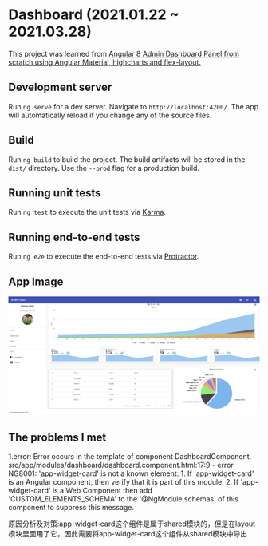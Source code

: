 # Dashboard (2021.01.22 ~ 2021.03.28)

This project was learned from [Angular 8 Admin Dashboard Panel from scratch using Angular Material, highcharts and flex-layout.](https://youtu.be/FP7Hs8lTy1k)

## Development server

Run `ng serve` for a dev server. Navigate to `http://localhost:4200/`. The app will automatically reload if you change any of the source files.

## Build

Run `ng build` to build the project. The build artifacts will be stored in the `dist/` directory. Use the `--prod` flag for a production build.

## Running unit tests

Run `ng test` to execute the unit tests via [Karma](https://karma-runner.github.io).

## Running end-to-end tests

Run `ng e2e` to execute the end-to-end tests via [Protractor](http://www.protractortest.org/).

## App Image
![Dashboard](https://github.com/Hyman1993/Angular8_dashboard/blob/master/app-image.png)

## The problems I met 

1.error:
    Error occurs in the template of component DashboardComponent.
    src/app/modules/dashboard/dashboard.component.html:17:9 - error NG8001: 'app-widget-card' is not a known element:
    1. If 'app-widget-card' is an Angular component, then verify that it is part of this module.
    2. If 'app-widget-card' is a Web Component then add 'CUSTOM_ELEMENTS_SCHEMA' to the '@NgModule.schemas' of this component to suppress this message.

  原因分析及对策:app-widget-card这个组件是属于shared模块的，但是在layout模块里面用了它，因此需要将app-widget-card这个组件从shared模块中导出

